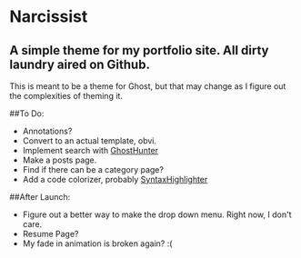 # Narcissist
## A simple theme for my portfolio site. All dirty laundry aired on Github.

This is meant to be a theme for Ghost, but that may change as I figure out the complexities of theming it.

##To Do:
* Annotations?
* Convert to an actual template, obvi.
* Implement search with [GhostHunter](https://github.com/i11ume/ghostHunter)
* Make a posts page.
* Find if there can be a category page?
* Add a code colorizer, probably [SyntaxHighlighter](http://alexgorbatchev.com/SyntaxHighlighter/manual/configuration/)

##After Launch:
* Figure out a better way to make the drop down menu. Right now, I don't care.
* Resume Page?
* My fade in animation is broken again? :(

